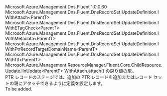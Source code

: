 <Type Name="IWithPtrRecordTargetDomainNameOrAttachable&lt;ParentT&gt;" FullName="Microsoft.Azure.Management.Dns.Fluent.DnsRecordSet.UpdateDefinition.IWithPtrRecordTargetDomainNameOrAttachable&lt;ParentT&gt;">
  <TypeSignature Language="C#" Value="public interface IWithPtrRecordTargetDomainNameOrAttachable&lt;ParentT&gt; : Microsoft.Azure.Management.Dns.Fluent.DnsRecordSet.UpdateDefinition.IWithAttach&lt;ParentT&gt;, Microsoft.Azure.Management.Dns.Fluent.DnsRecordSet.UpdateDefinition.IWithETagCheck&lt;ParentT&gt;, Microsoft.Azure.Management.Dns.Fluent.DnsRecordSet.UpdateDefinition.IWithMetadata&lt;ParentT&gt;, Microsoft.Azure.Management.Dns.Fluent.DnsRecordSet.UpdateDefinition.IWithPtrRecordTargetDomainName&lt;ParentT&gt;, Microsoft.Azure.Management.Dns.Fluent.DnsRecordSet.UpdateDefinition.IWithTtl&lt;ParentT&gt;, Microsoft.Azure.Management.ResourceManager.Fluent.Core.ChildResource.Update.IInUpdate&lt;ParentT&gt;" />
  <TypeSignature Language="ILAsm" Value=".class public interface auto ansi abstract IWithPtrRecordTargetDomainNameOrAttachable`1&lt;ParentT&gt; implements class Microsoft.Azure.Management.Dns.Fluent.DnsRecordSet.UpdateDefinition.IWithAttach`1&lt;!ParentT&gt;, class Microsoft.Azure.Management.Dns.Fluent.DnsRecordSet.UpdateDefinition.IWithETagCheck`1&lt;!ParentT&gt;, class Microsoft.Azure.Management.Dns.Fluent.DnsRecordSet.UpdateDefinition.IWithMetadata`1&lt;!ParentT&gt;, class Microsoft.Azure.Management.Dns.Fluent.DnsRecordSet.UpdateDefinition.IWithPtrRecordTargetDomainName`1&lt;!ParentT&gt;, class Microsoft.Azure.Management.Dns.Fluent.DnsRecordSet.UpdateDefinition.IWithTtl`1&lt;!ParentT&gt;, class Microsoft.Azure.Management.ResourceManager.Fluent.Core.ChildResource.Update.IInUpdate`1&lt;!ParentT&gt;" />
  <TypeSignature Language="DocId" Value="T:Microsoft.Azure.Management.Dns.Fluent.DnsRecordSet.UpdateDefinition.IWithPtrRecordTargetDomainNameOrAttachable`1" />
  <TypeSignature Language="VB.NET" Value="Public Interface IWithPtrRecordTargetDomainNameOrAttachable(Of ParentT)&#xA;Implements IInUpdate(Of ParentT), IWithAttach(Of ParentT), IWithETagCheck(Of ParentT), IWithMetadata(Of ParentT), IWithPtrRecordTargetDomainName(Of ParentT), IWithTtl(Of ParentT)" />
  <TypeSignature Language="F#" Value="type IWithPtrRecordTargetDomainNameOrAttachable&lt;'ParentT&gt; = interface&#xA;    interface IWithPtrRecordTargetDomainName&lt;'ParentT&gt;&#xA;    interface IWithAttach&lt;'ParentT&gt;&#xA;    interface IInUpdate&lt;'ParentT&gt;&#xA;    interface IWithTtl&lt;'ParentT&gt;&#xA;    interface IWithMetadata&lt;'ParentT&gt;&#xA;    interface IWithETagCheck&lt;'ParentT&gt;" />
  <AssemblyInfo>
    <AssemblyName>Microsoft.Azure.Management.Dns.Fluent</AssemblyName>
    <AssemblyVersion>1.0.0.60</AssemblyVersion>
  </AssemblyInfo>
  <TypeParameters>
    <TypeParameter Name="ParentT" />
  </TypeParameters>
  <Interfaces>
    <Interface>
      <InterfaceName>Microsoft.Azure.Management.Dns.Fluent.DnsRecordSet.UpdateDefinition.IWithAttach&lt;ParentT&gt;</InterfaceName>
    </Interface>
    <Interface>
      <InterfaceName>Microsoft.Azure.Management.Dns.Fluent.DnsRecordSet.UpdateDefinition.IWithETagCheck&lt;ParentT&gt;</InterfaceName>
    </Interface>
    <Interface>
      <InterfaceName>Microsoft.Azure.Management.Dns.Fluent.DnsRecordSet.UpdateDefinition.IWithMetadata&lt;ParentT&gt;</InterfaceName>
    </Interface>
    <Interface>
      <InterfaceName>Microsoft.Azure.Management.Dns.Fluent.DnsRecordSet.UpdateDefinition.IWithPtrRecordTargetDomainName&lt;ParentT&gt;</InterfaceName>
    </Interface>
    <Interface>
      <InterfaceName>Microsoft.Azure.Management.Dns.Fluent.DnsRecordSet.UpdateDefinition.IWithTtl&lt;ParentT&gt;</InterfaceName>
    </Interface>
    <Interface>
      <InterfaceName>Microsoft.Azure.Management.ResourceManager.Fluent.Core.ChildResource.Update.IInUpdate&lt;ParentT&gt;</InterfaceName>
    </Interface>
  </Interfaces>
  <Docs>
    <typeparam name="ParentT">WithAttach.attach() の戻り値の型。</typeparam>
    <summary>
            PTR レコードのステージでは、追加の PTR レコードを追加またはレコード セットの親にアタッチできるように定義を設定します。
            </summary>
    <remarks>To be added.</remarks>
  </Docs>
  <Members />
</Type>